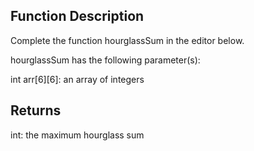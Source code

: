 ## **Function Description**

Complete the function hourglassSum in the editor below.

hourglassSum has the following parameter(s):

int arr[6][6]: an array of integers

## **Returns**

int: the maximum hourglass sum